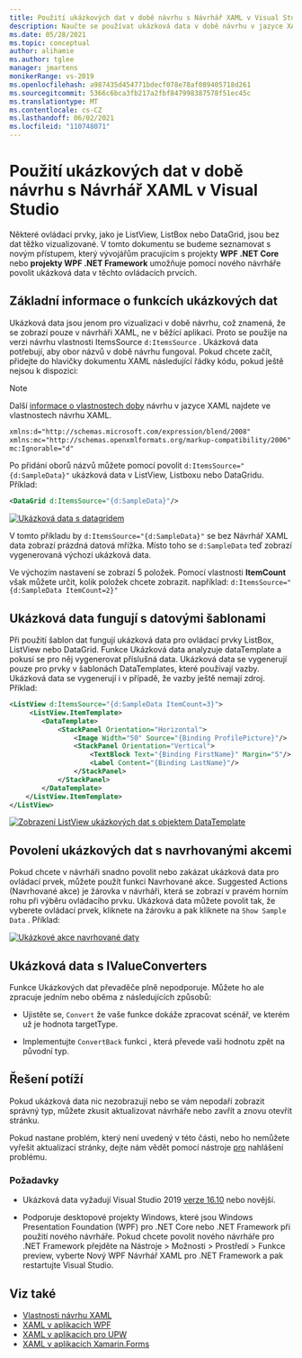 ```yaml
---
title: Použití ukázkových dat v době návrhu s Návrhář XAML v Visual Studio
description: Naučte se používat ukázková data v době návrhu v jazyce XAML.
ms.date: 05/28/2021
ms.topic: conceptual
author: alihamie
ms.author: tglee
manager: jmartens
monikerRange: vs-2019
ms.openlocfilehash: a987435d454771bdecf078e78af089405718d261
ms.sourcegitcommit: 5366c6bca3fb217a2fbf847998387578f51ec45c
ms.translationtype: MT
ms.contentlocale: cs-CZ
ms.lasthandoff: 06/02/2021
ms.locfileid: "110748071"
---
```

# <a name="use-design-time-sample-data-with-the-xaml-designer-in-visual-studio"></a>Použití ukázkových dat v době návrhu s Návrhář XAML v Visual Studio

Některé ovládací prvky, jako je ListView, ListBox nebo DataGrid, jsou bez dat těžko vizualizované. V tomto dokumentu se budeme seznamovat s novým přístupem, který vývojářům pracujícím s projekty **WPF .NET Core** nebo **projekty WPF .NET Framework** umožňuje pomocí nového návrháře povolit ukázková data v těchto ovládacích prvcích. 

## <a name="sample-data-feature-basics"></a>Základní informace o funkcích ukázkových dat

Ukázková data jsou jenom pro vizualizaci v době návrhu, což znamená, že se zobrazí pouze v návrháři XAML, ne v běžící aplikaci. Proto se použije na verzi návrhu vlastnosti ItemsSource `d:ItemsSource` . Ukázková data potřebují, aby obor názvů v době návrhu fungoval. Pokud chcete začít, přidejte do hlavičky dokumentu XAML následující řádky kódu, pokud ještě nejsou k dispozici:

> [!NOTE]
> Další [informace o vlastnostech doby](/xaml/xaml-tools/xaml/xaml-designtime-data.md) návrhu v jazyce XAML najdete ve vlastnostech návrhu XAML.

```xml
xmlns:d="http://schemas.microsoft.com/expression/blend/2008"
xmlns:mc="http://schemas.openxmlformats.org/markup-compatibility/2006"
mc:Ignorable="d"
```

Po přidání oborů názvů můžete pomocí povolit `d:ItemsSource="{d:SampleData}"` ukázková data v ListView, Listboxu nebo DataGridu. Příklad:

```xml
<DataGrid d:ItemsSource="{d:SampleData}"/>
```

[![Ukázková data s datagridem](media\xaml-sample-data-empty-datagrid.png "Ukázková data povolená pro DataGrid")](media\xaml-sample-data-empty-datagrid.png#lightbox)

V tomto příkladu by `d:ItemsSource="{d:SampleData}"` se bez Návrhář XAML data zobrazí prázdná datová mřížka. Místo toho se `d:SampleData` teď zobrazí vygenerovaná výchozí ukázková data.

Ve výchozím nastavení se zobrazí 5 položek. Pomocí vlastnosti **ItemCount** však můžete určit, kolik položek chcete zobrazit. například: `d:ItemsSource="{d:SampleData ItemCount=2}"`

## <a name="sample-data-works-with-datatemplates"></a>Ukázková data fungují s datovými šablonami

Při použití šablon dat fungují ukázková data pro ovládací prvky ListBox, ListView nebo DataGrid. Funkce Ukázková data analyzuje dataTemplate a pokusí se pro něj vygenerovat příslušná data. Ukázková data se vygenerují pouze pro prvky v šablonách DataTemplates, které používají vazby. Ukázková data se vygenerují i v případě, že vazby ještě nemají zdroj.
Příklad:

```xml
<ListView d:ItemsSource="{d:SampleData ItemCount=3}">
     <ListView.ItemTemplate>
        <DataTemplate>
            <StackPanel Orientation="Horizontal">
                <Image Width="50" Source="{Binding ProfilePicture}"/>
                <StackPanel Orientation="Vertical">
                    <TextBlock Text="{Binding FirstName}" Margin="5"/>
                    <Label Content="{Binding LastName}"/>
                </StackPanel>
            </StackPanel>
        </DataTemplate>
    </ListView.ItemTemplate>
</ListView>
```

[![Zobrazení ListView ukázkových dat s objektem DataTemplate](media\xaml-sample-data-templated-listview.png "Ukázková data použitá v objektu ListView se šablonou DataTemplate")](media\xaml-sample-data-templated-listview.png#lightbox)

## <a name="enable-sample-data-with-suggested-actions"></a>Povolení ukázkových dat s navrhovanými akcemi

Pokud chcete v návrháři snadno povolit nebo zakázat ukázková data pro ovládací prvek, můžete použít funkci Navrhované akce. Suggested Actions (Navrhované akce) je žárovka v návrháři, která se zobrazí v pravém horním rohu při výběru ovládacího prvku. Ukázková data můžete povolit tak, že vyberete ovládací prvek, kliknete na žárovku a pak kliknete na `Show Sample Data` . Příklad:

[![Ukázkové akce navrhované daty](media\xaml-sample-data-suggested-actions.png "Povolení ukázkových dat s navrhovanými akcemi")](media\xaml-sample-data-suggested-actions.png#lightbox)

## <a name="sample-data-with-ivalueconverters"></a>Ukázková data s IValueConverters 

Funkce Ukázkových dat převaděče plně nepodporuje. Můžete ho ale zpracuje jedním nebo oběma z následujících způsobů:
- Ujistěte se, `Convert` že vaše funkce dokáže zpracovat scénář, ve kterém už je hodnota targetType.

- Implementujte `ConvertBack` funkci , která převede vaši hodnotu zpět na původní typ. 

## <a name="troubleshooting"></a>Řešení potíží

Pokud ukázková data nic nezobrazují nebo se vám nepodaří zobrazit správný typ, můžete zkusit aktualizovat návrháře nebo zavřít a znovu otevřít stránku.

Pokud nastane problém, který není uvedený v této části, nebo ho nemůžete vyřešit aktualizací stránky, dejte nám vědět pomocí nástroje [pro](../ide/how-to-report-a-problem-with-visual-studio.md) nahlášení problému.

### <a name="requirements"></a>Požadavky

- Ukázková data vyžadují Visual Studio 2019 [verze 16.10](/visualstudio/releases/2019/release-notes-v16.10) nebo novější.

- Podporuje desktopové projekty Windows, které jsou Windows Presentation Foundation (WPF) pro .NET Core nebo .NET Framework při použití nového návrháře. Pokud chcete povolit nového návrháře pro .NET Framework přejděte na Nástroje > Možnosti > Prostředí > Funkce preview, vyberte Nový WPF Návrhář XAML pro .NET Framework a pak restartujte Visual Studio.

## <a name="see-also"></a>Viz také

- [Vlastnosti návrhu XAML](/xaml/xaml-tools/xaml/xaml-designtime-data)
- [XAML v aplikacích WPF](/dotnet/framework/wpf/advanced/xaml-in-wpf)
- [XAML v aplikacích pro UPW](/windows/uwp/xaml-platform/xaml-overview)
- [XAML v aplikacích Xamarin.Forms](/xamarin/xamarin-forms/xaml/)